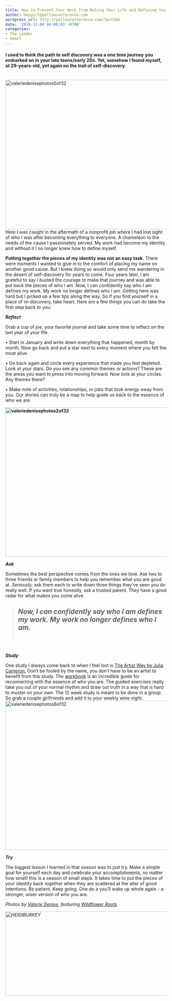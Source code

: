 ```yaml
---
title: How to Prevent Your Work from Ruling Your Life and Defining You
author: heygirl@yellowconference.com
wordpress_url: http://yellowconference.com/?p=7204
date: '2016-11-04 04:00:03 -0700'
categories:
- The Leader
- Heart
---
```

<h4><strong>I used to think the path to self discovery was a one time journey you embarked on in your late teens/early 20s. Yet, somehow I found myself, at 29-years-old, yet again on the trail of self-discovery. </strong></h4><br />
<span style="font-weight: 400;"><a href="http://yellowconference.com/wp-content/uploads/2016/10/ValerieDenisePhotos5of32.jpg"><img class="aligncenter size-full wp-image-7206" src="http://yellowconference.com/wp-content/uploads/2016/10/ValerieDenisePhotos5of32.jpg" alt="valeriedenisephotos5of32" width="700" height="467" /></a>Here I was caught in the aftermath of a nonprofit job where I had lost sight of who I was after becoming everything to everyone. A chameleon to the needs of the cause I passionately served. My work had become my identity and without it I no longer knew how to define myself. </span></p>
<p><span style="font-weight: 400;"><strong>Putting together the pieces of my identity was not an easy task.</strong>&nbsp;There were moments I wanted to give in to the comfort of placing my name on another good cause. But I knew doing so would only send me wandering in the desert of self-discovery for years to come. Four years later, I am grateful to say I busted the courage to make that journey and was able to put back the pieces of who I am. Now, I can confidently say who I am defines my work. My work no longer defines who I am. Getting here was hard but I picked up a few tips along the way. So if you find yourself in a place of re-discovery, take heart. Here are a few things you can do take the first step back to you:</span></p>
<p><strong><i>Reflect</i></strong></p>
<p>Grab a cup of joe, your favorite journal and take some time to reflect on the last year of your life.</p>
<p>&bull; Start in January and write down everything that happened, month by month. Now go back and put a star next to every moment where you felt the most alive.</p>
<p>&bull; Go back again and circle every experience that made you feel depleted. Look at your stars. Do you see any common themes or actions?&nbsp;These are the areas you want to press into moving forward. Now look at your circles. Any themes there?</p>
<p>&bull; Make note of activities, relationships, or jobs that took energy away from you. Our stories can truly be a map to help guide us back to the essence of who we are.</p>
<p><strong><a href="http://yellowconference.com/wp-content/uploads/2016/10/ValerieDenisePhotos2of32.jpg"><img class="aligncenter size-full wp-image-7208" src="http://yellowconference.com/wp-content/uploads/2016/10/ValerieDenisePhotos2of32.jpg" alt="valeriedenisephotos2of32" width="700" height="467" /></a> </strong></p>
<p><strong><i>Ask</i></strong></p>
<p><span style="font-weight: 400;">Sometimes the best perspective comes from the ones we love. Ask two to three friends or family members to help you remember what you are good at. <em>Seriously; </em>ask them each to write down three things they&rsquo;ve seen you do really well. If you want true honestly, ask a trusted parent. They have a good radar for what makes you come alive.&nbsp;</span></p>
<blockquote>
<h2><em><strong>Now, I can confidently say who I am defines my work. My work no longer defines who I am.</strong></em></h2><br />
</blockquote><br />
<strong><i>Study</i></strong></p>
<p><span style="font-weight: 400;">One study I always come back to when I feel lost is <a href="https://www.amazon.com/Artists-Way-Spiritual-Higher-Creativity/dp/1585421464/ref=sr_1_1?ie=UTF8&amp;qid=1477856003&amp;sr=8-1&amp;keywords=the+artist+way" target="_blank">The Artist Way by Julia Cameron.</a> Don&rsquo;t be fooled by the name, you don&rsquo;t have to be an artist to benefit from this study. The <a href="https://www.amazon.com/Artists-Way-Workbook-Julia-Cameron/dp/1585425338/ref=sr_1_1?ie=UTF8&amp;qid=1477856045&amp;sr=8-1&amp;keywords=the+artist+way+workbook" target="_blank">workbook</a> is an incredible guide for reconnecting with the essence of who you are. The guided exercises really take you out of your normal rhythm and draw out truth in a way that is hard to muster on your own. The 12 week study is meant to be done in a group. So grab a couple girlfriends and add it to your weekly wine night.<a href="http://yellowconference.com/wp-content/uploads/2016/10/ValerieDenisePhotos6of32.jpg"><img class="aligncenter size-full wp-image-7207" src="http://yellowconference.com/wp-content/uploads/2016/10/ValerieDenisePhotos6of32.jpg" alt="valeriedenisephotos6of32" width="700" height="467" /></a> </span></p>
<p><strong><i>Try</i></strong></p>
<p><span style="font-weight: 400;">The biggest lesson I learned in that season was to just try. Make a simple goal for yourself each day and celebrate your accomplishments, no matter how small! this is a season of small steps. It takes time to put the pieces of your identity back together when they are scattered at the alter of good intentions. Be patient. Keep going. One do a you&rsquo;ll wake up whole again - a stronger, wiser version of who you are.</span></p>
<p><em>Photos by <a href="http://www.valeriedenisephotos.com/" target="_blank">Valerie Denise</a>, featuring <a href="http://wildflower-roots.myshopify.com/" target="_blank">Wildflower Roots</a></em></p>
<p><em><a href="http://www.heidiburkey.com/" target="_blank"><img class="aligncenter size-full wp-image-5594" src="http://yellowconference.com/wp-content/uploads/2016/05/HEIDIBURKEY.jpg" alt="HEIDIBURKEY" width="700" height="264" /></a>&nbsp;</em></p>
